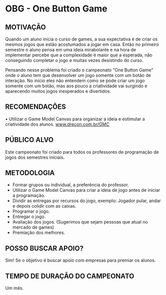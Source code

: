 OBG - One Button Game
===

MOTIVAÇÃO
---------
Quando um aluno inicia o curso de games, a sua expectativa é de criar os mesmos jogos que estão acostumados a jogar em casa. Então no primeiro semestre o aluno pensa em uma ideia mirabolante e na hora de implementar percebe que a complexidade é maior que a esperada, não conseguindo completar o jogo e muitas vezes desistindo do curso.

Pensando nesse problema foi criado o campeonato "One Button Game" onde o aluno tem que desenvolver um jogo somente com um botão de interação. No início eles não entendem como se pode criar um jogo somente com um botão, mas aos pouco a criatividade vai surgindo e aparecendo muitos jogos inesperados e divertidos. 

RECOMENDAÇÕES
---------
•	Utilizar o Game Model Canvas para organizar a ideia e estimular a criatividade dos alunos.
www.drecon.com.br/GMC

PÚBLICO ALVO
---------
Este campeonato foi criado para todos os professores de programação de jogos dos semestres iniciais.

METODOLOGIA
---------
*	Formar grupos ou individual, a preferência do professor.
*	Utilizar o Game Model Canvas para criar a ideia de jogo antes de iniciar a programação.
*	Dividir as entregas por recursos do jogo, exemplo: Jogador pular, andar e depois colidir com as caixas.
*	Programar o jogo.
*	Entregar o jogo.
*	Avaliação dos jogos. (Sugerimos que sejam pessoas que atual no mercado de games)
*	Premiação dos melhores.

POSSO BUSCAR APOIO?
---------
Sim! Se o objetivo é buscar apoio com empresas para premiar os alunos.

TEMPO DE DURAÇÃO DO CAMPEONATO
---------
Um mês.



